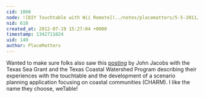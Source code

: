 ```yaml
---
cid: 1060
node: ![DIY Touchtable with Wii Remote](../notes/placematters/5-5-2011/diy-touchtable-wii-remote)
nid: 610
created_at: 2012-07-19 15:27:04 +0000
timestamp: 1342711624
uid: 140
author: PlaceMatters
---
```


Wanted to make sure folks also saw this <a href="http://publiclaboratory.org/notes/jacobsimonson/10-19-2011/wetable-and-charm">posting</a> by John Jacobs with the Texas Sea Grant and the Texas Coastal Watershed Program describing their experiences with the touchtable and the development of a scenario planning application focusing on coastal communities (CHARM).  I like the name they choose, weTable!
